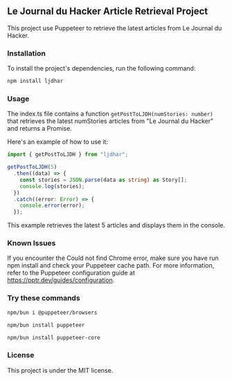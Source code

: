 ## Le Journal du Hacker Article Retrieval Project

This project use Puppeteer to retrieve the latest articles from Le Journal du Hacker.

### Installation

To install the project's dependencies, run the following command:

```bash
npm install ljdhar
```

### Usage

The index.ts file contains a function `getPostToLJDH(numStories: number)` that retrieves the latest numStories articles from "Le Journal du Hacker" and returns a Promise.

Here's an example of how to use it:

```typescript
import { getPostToLJDH } from "ljdhar";

getPostToLJDH(5)
  .then((data) => {
    const stories = JSON.parse(data as string) as Story[];
    console.log(stories);
  })
  .catch((error: Error) => {
    console.error(error);
  });
```

This example retrieves the latest 5 articles and displays them in the console.

### Known Issues

If you encounter the Could not find Chrome error, make sure you have run npm install and check your Puppeteer cache path. For more information, refer to the Puppeteer configuration guide at https://pptr.dev/guides/configuration.

### Try these commands

```bash
npm/bun i @puppeteer/browsers
```

```bash
npm/bun install puppeteer
```

```bash
npm/bun install puppeteer-core
```

### License

This project is under the MIT license.
